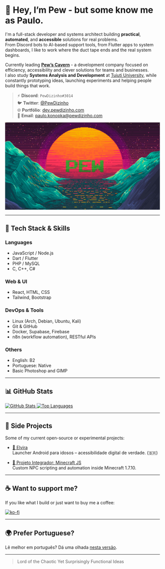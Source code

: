 # 💜 Hey, I’m **Pew** - but some know me as Paulo.

I'm a full-stack developer and systems architect building **practical**, **automated**, and **accessible** solutions for real problems.  
From Discord bots to AI-based support tools, from Flutter apps to system dashboards, I like to work where the duct tape ends and the real system begins.

Currently leading **[Pew’s Cavern](https://github.com/Pews-Cavern)** - a development company focused on efficiency, accessibility and clever solutions for teams and businesses.  
I also study **Systems Analysis and Development** at [Tuiuti University](https://tuiuti.edu.br/), while constantly prototyping ideas, launching experiments and helping people build things that work.

> ⚡ **Discord**: `PewDizinho#3014`  
> 🐦 **Twitter**: [@PewDizinho](https://x.com/PewDizinho)  
> 🌐 **Portfólio**: [dev.pewdizinho.com](https://pewdizinho.com/portfolio/)  
> 📧 **Email**: [paulo.konopka@pewdizinho.com](mailto:paulo.konopka@pewdizinho.com)


<img src="Background.png" width="700px" alt="Retro Pixel Art background with PEW logo" />

---

## 🚀 Tech Stack & Skills

### Languages  
- JavaScript / Node.js  
- Dart / Flutter  
- PHP / MySQL  
- C, C++, C#

### Web & UI  
- React, HTML, CSS  
- Tailwind, Bootstrap

### DevOps & Tools  
- Linux (Arch, Debian, Ubuntu, Kali)  
- Git & GitHub  
- Docker, Supabase, Firebase  
- n8n (workflow automation), RESTful APIs

### Others  
- English: B2  
- Portuguese: Native  
- Basic Photoshop and GIMP

---

## 📊 GitHub Stats

<a href="https://github.com/PewDizinho">
  <img src="https://github-readme-stats.vercel.app/api?username=PewDizinho&include_all_commits=true&count_private=true&show_icons=true&line_height=20&title_color=2B5BBD&icon_color=1124BB&text_color=A1A1A1&bg_color=0,000000,130F40" alt="GitHub Stats"/>
</a>

<a href="https://github.com/PewDizinho">
  <img src="https://github-readme-stats.vercel.app/api/top-langs?username=PewDizinho&show_icons=true&locale=en&layout=compact&theme=chartreuse-dark" alt="Top Languages" width=355px/>
</a>

---

## 🔨 Side Projects

Some of my current open-source or experimental projects:

- [🧓 Elvira](https://github.com/Pews-Cavern/Elvira)  
  Launcher Android para idosos – acessibilidade digital de verdade. (🇧🇷)

- [🧠 Projeto Integrador: Minecraft JS](https://github.com/Pews-Cavern/Projeto-Integrador-UTP3)  
  Custom NPC scripting and automation inside Minecraft 1.7.10.

---

## ☕ Want to support me?

If you like what I build or just want to buy me a coffee:

[![ko-fi](https://ko-fi.com/img/githubbutton_sm.svg)](https://ko-fi.com/E1E1BAPMC)

---

## 🌍 Prefer Portuguese?

Lê melhor em português? Dá uma olhada [nesta versão](https://github.com/PewDizinho/PewDizinho/blob/main/README-br.md).

---

> Lord of the Chaotic Yet Surprisingly Functional Ideas
